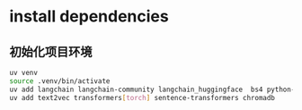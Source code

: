 # install dependencies

## 初始化项目环境

```bash
uv venv
source .venv/bin/activate
uv add langchain langchain-community langchain_huggingface  bs4 python-dotenv
uv add text2vec transformers[torch] sentence-transformers chromadb
```